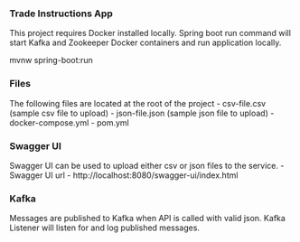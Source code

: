 ### Trade Instructions App
This project requires Docker installed locally.
Spring boot run command will start Kafka and Zookeeper Docker containers and run application locally.

mvnw spring-boot:run

### Files
The following files are located at the root of the project
    - csv-file.csv (sample csv file to upload)
    - json-file.json (sample json file to upload)
    - docker-compose.yml
    - pom.yml

### Swagger UI
Swagger UI can be used to upload either csv or json files to the service.
    - Swagger UI url - http://localhost:8080/swagger-ui/index.html

### Kafka
Messages are published to Kafka when API is called with valid json.
Kafka Listener will listen for and log published messages.